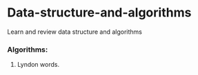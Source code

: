# Data-structure-and-algorithms
Learn and review data structure and algorithms
### Algorithms:
1. Lyndon words.  
